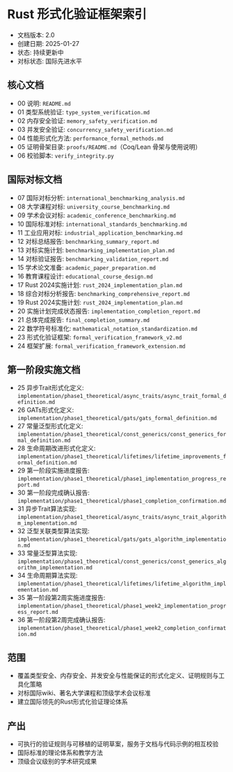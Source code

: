 # Rust 形式化验证框架索引

- 文档版本: 2.0  
- 创建日期: 2025-01-27  
- 状态: 持续更新中  
- 对标状态: 国际先进水平

## 核心文档

- 00 说明: `README.md`
- 01 类型系统验证: `type_system_verification.md`
- 02 内存安全验证: `memory_safety_verification.md`
- 03 并发安全验证: `concurrency_safety_verification.md`
- 04 性能形式化方法: `performance_formal_methods.md`
- 05 证明骨架目录: `proofs/README.md`（Coq/Lean 骨架与使用说明）
- 06 校验脚本: `verify_integrity.py`

## 国际对标文档

- 07 国际对标分析: `international_benchmarking_analysis.md`
- 08 大学课程对标: `university_course_benchmarking.md`
- 09 学术会议对标: `academic_conference_benchmarking.md`
- 10 国际标准对标: `international_standards_benchmarking.md`
- 11 工业应用对标: `industrial_application_benchmarking.md`
- 12 对标总结报告: `benchmarking_summary_report.md`
- 13 对标实施计划: `benchmarking_implementation_plan.md`
- 14 对标验证报告: `benchmarking_validation_report.md`
- 15 学术论文准备: `academic_paper_preparation.md`
- 16 教育课程设计: `educational_course_design.md`
- 17 Rust 2024实施计划: `rust_2024_implementation_plan.md`
- 18 综合对标分析报告: `benchmarking_comprehensive_report.md`
- 19 Rust 2024实施计划: `rust_2024_implementation_plan.md`
- 20 实施计划完成状态报告: `implementation_completion_report.md`
- 21 总体完成报告: `final_completion_summary.md`
- 22 数学符号标准化: `mathematical_notation_standardization.md`
- 23 形式化验证框架: `formal_verification_framework_v2.md`
- 24 框架扩展: `formal_verification_framework_extension.md`

## 第一阶段实施文档

- 25 异步Trait形式化定义: `implementation/phase1_theoretical/async_traits/async_trait_formal_definition.md`
- 26 GATs形式化定义: `implementation/phase1_theoretical/gats/gats_formal_definition.md`
- 27 常量泛型形式化定义: `implementation/phase1_theoretical/const_generics/const_generics_formal_definition.md`
- 28 生命周期改进形式化定义: `implementation/phase1_theoretical/lifetimes/lifetime_improvements_formal_definition.md`
- 29 第一阶段实施进度报告: `implementation/phase1_theoretical/phase1_implementation_progress_report.md`
- 30 第一阶段完成确认报告: `implementation/phase1_theoretical/phase1_completion_confirmation.md`
- 31 异步Trait算法实现: `implementation/phase1_theoretical/async_traits/async_trait_algorithm_implementation.md`
- 32 泛型关联类型算法实现: `implementation/phase1_theoretical/gats/gats_algorithm_implementation.md`
- 33 常量泛型算法实现: `implementation/phase1_theoretical/const_generics/const_generics_algorithm_implementation.md`
- 34 生命周期算法实现: `implementation/phase1_theoretical/lifetimes/lifetime_algorithm_implementation.md`
- 35 第一阶段第2周实施进度报告: `implementation/phase1_theoretical/phase1_week2_implementation_progress_report.md`
- 36 第一阶段第2周完成确认报告: `implementation/phase1_theoretical/phase1_week2_completion_confirmation.md`

## 范围

- 覆盖类型安全、内存安全、并发安全与性能保证的形式化定义、证明规则与工具化策略
- 对标国际wiki、著名大学课程和顶级学术会议标准
- 建立国际领先的Rust形式化验证理论体系

## 产出

- 可执行的验证规则与可移植的证明草案，服务于文档与代码示例的相互校验
- 国际标准的理论体系和教学方法
- 顶级会议级别的学术研究成果
